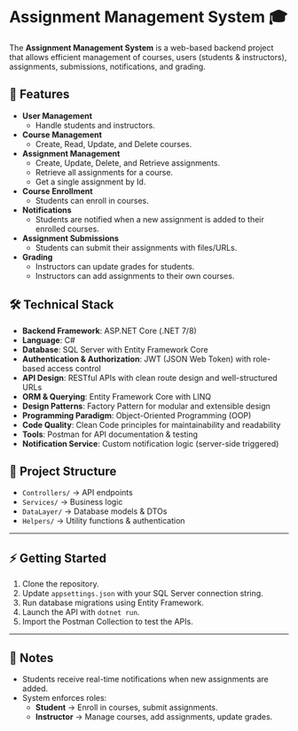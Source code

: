 # Assignment Management System 🎓

The **Assignment Management System** is a web-based backend project that allows efficient management of courses, users (students & instructors), assignments, submissions, notifications, and grading.

## 🚀 Features
- **User Management**
  - Handle students and instructors.
- **Course Management**
  - Create, Read, Update, and Delete courses.
- **Assignment Management**
  - Create, Update, Delete, and Retrieve assignments.
  - Retrieve all assignments for a course.
  - Get a single assignment by Id.
- **Course Enrollment**
  - Students can enroll in courses.
- **Notifications**
  - Students are notified when a new assignment is added to their enrolled courses.
- **Assignment Submissions**
  - Students can submit their assignments with files/URLs.
- **Grading**
  - Instructors can update grades for students.
  - Instructors can add assignments to their own courses.

## 🛠️ Technical Stack
- **Backend Framework**: ASP.NET Core (.NET 7/8)  
- **Language**: C#  
- **Database**: SQL Server with Entity Framework Core  
- **Authentication & Authorization**: JWT (JSON Web Token) with role-based access control  
- **API Design**: RESTful APIs with clean route design and well-structured URLs  
- **ORM & Querying**: Entity Framework Core with LINQ  
- **Design Patterns**: Factory Pattern for modular and extensible design  
- **Programming Paradigm**: Object-Oriented Programming (OOP)  
- **Code Quality**: Clean Code principles for maintainability and readability  
- **Tools**: Postman for API documentation & testing  
- **Notification Service**: Custom notification logic (server-side triggered)  

## 📂 Project Structure
- `Controllers/` → API endpoints  
- `Services/` → Business logic  
- `DataLayer/` → Database models & DTOs  
- `Helpers/` → Utility functions & authentication  

---

## ⚡ Getting Started
1. Clone the repository.  
2. Update `appsettings.json` with your SQL Server connection string.  
3. Run database migrations using Entity Framework.  
4. Launch the API with `dotnet run`.  
5. Import the Postman Collection to test the APIs.  

---

## 📌 Notes
- Students receive real-time notifications when new assignments are added.  
- System enforces roles:  
  - **Student** → Enroll in courses, submit assignments.  
  - **Instructor** → Manage courses, add assignments, update grades.  
